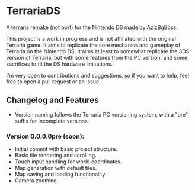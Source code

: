 # TerrariaDS
A terraria remake (not port) for the Nintendo DS made by AzizBgBoss.

This project is a work in progress and is not affiliated with the original Terraria game. It aims to replicate the core mechanics and gameplay of Terraria on the Nintendo DS.
It aims at least to somewhat replicate the 3DS version of Terraria, but with some features from the PC version, and some sacrifices to fit the DS hardware limitations.

I'm very open to contributions and suggestions, so if you want to help, feel free to open a pull request or an issue.

## Changelog and Features
- Version naming follows the Terraria PC versioning system, with a "pre" suffix for incomplete versions.
### Version 0.0.0.0pre (soon):
- Initial commit with basic project structure.
- Basic tile rendering and scrolling.
- Touch input handling for world coordinates.
- Map generation with default tiles.
- Map saving and loading functionality.
- Camera zooming.